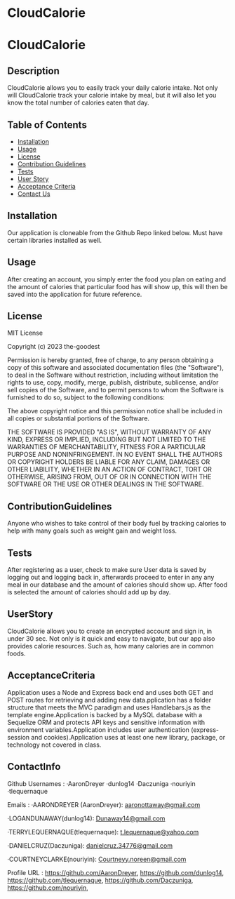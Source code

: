 # CloudCalorie
# CloudCalorie 
  ## Description
  CloudCalorie allows you to easily track your daily calorie intake. Not only will CloudCalorie track your calorie intake by meal, but it will also let you know the total number of calories eaten that day. 

  ## Table of Contents
  
  - [Installation](#installation)
  - [Usage](#usage)
  - [License](#license)
  - [Contribution Guidelines](#contributionguidelines)
  - [Tests](#tests)
  - [User Story](#UserStory)
  - [Acceptance Criteria](#AcceptanceCriteria)
  - [Contact Us](#contactinfo)
  
## Installation
  Our application is cloneable from the Github Repo linked below. Must have certain libraries installed as well. 

## Usage
  After creating an account, you simply enter the food you plan on eating and the amount of calories that particular food has will show up, this will then be saved into the application for future reference.
 
## License
  MIT License

Copyright (c) 2023 the-goodest

Permission is hereby granted, free of charge, to any person obtaining a copy
of this software and associated documentation files (the "Software"), to deal
in the Software without restriction, including without limitation the rights
to use, copy, modify, merge, publish, distribute, sublicense, and/or sell
copies of the Software, and to permit persons to whom the Software is
furnished to do so, subject to the following conditions:

The above copyright notice and this permission notice shall be included in all
copies or substantial portions of the Software.

THE SOFTWARE IS PROVIDED "AS IS", WITHOUT WARRANTY OF ANY KIND, EXPRESS OR
IMPLIED, INCLUDING BUT NOT LIMITED TO THE WARRANTIES OF MERCHANTABILITY,
FITNESS FOR A PARTICULAR PURPOSE AND NONINFRINGEMENT. IN NO EVENT SHALL THE
AUTHORS OR COPYRIGHT HOLDERS BE LIABLE FOR ANY CLAIM, DAMAGES OR OTHER
LIABILITY, WHETHER IN AN ACTION OF CONTRACT, TORT OR OTHERWISE, ARISING FROM,
OUT OF OR IN CONNECTION WITH THE SOFTWARE OR THE USE OR OTHER DEALINGS IN THE
SOFTWARE.

## ContributionGuidelines
  Anyone who wishes to take control of their body fuel by tracking calories to help with many goals such as weight gain and weight loss.

## Tests
  After registering as a user, check to make sure User data is saved by logging out and logging back in, afterwards proceed to enter in any any meal in our database and the amount of calories should show up. After food is selected the amount of calories should add up by day.

## UserStory
  CloudCalorie allows you to create an encrypted account and sign in, in under 30 sec. Not only is it quick and easy to navigate, but our app also provides calorie resources. Such as, how many calories are in common foods. 

## AcceptanceCriteria
  Application uses a Node and Express back end and uses both GET and POST routes for retrieving and adding new data.pplication has a folder structure that meets the MVC paradigm and uses Handlebars.js as the template engine.Application is backed by a MySQL database with a Sequelize ORM and protects API keys and sensitive information with environment variables.Application includes user authentication (express-session and cookies).Application uses at least one new library, package, or technology not covered in class.


## ContactInfo
Github Usernames : 
·AaronDreyer 
·dunlog14 
·Daczuniga
·nouriyin 
·tlequernaque

Emails : 
·AARONDREYER (AaronDreyer): aaronottaway@gmail.com

·LOGANDUNAWAY(dunlog14): Dunaway14@gmail.com

·TERRYLEQUERNAQUE(tlequernaque): t.lequernaque@yahoo.com

·DANIELCRUZ(Daczuniga): danielcruz.34776@gmail.com

·COURTNEYCLARKE(nouriyin): Courtneyy.noreen@gmail.com



Profile URL : 
https://github.com/AaronDreyer, 
https://github.com/dunlog14, https://github.com/tlequernaque,
https://github.com/Daczuniga, https://github.com/nouriyin, 
